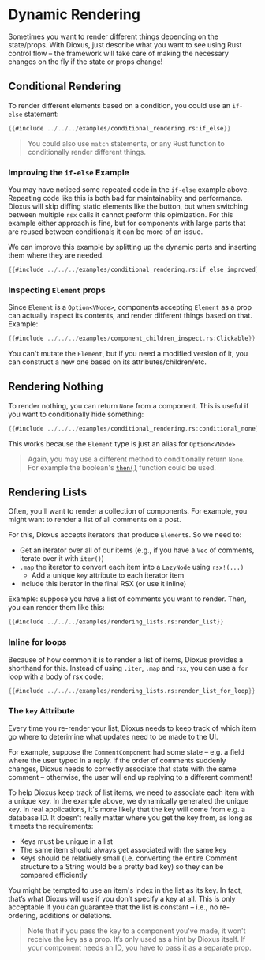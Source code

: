 # Dynamic Rendering

Sometimes you want to render different things depending on the state/props. With Dioxus, just describe what you want to see using Rust control flow – the framework will take care of making the necessary changes on the fly if the state or props change!

## Conditional Rendering

To render different elements based on a condition, you could use an `if-else` statement:

```rust
{{#include ../../../examples/conditional_rendering.rs:if_else}}
```

> You could also use `match` statements, or any Rust function to conditionally render different things.

### Improving the `if-else` Example

You may have noticed some repeated code in the `if-else` example above. Repeating code like this is both bad for maintainablity and performance. Dioxus will skip diffing static elements like the button, but when switching between multiple `rsx` calls it cannot preform this opimization. For this example either approach is fine, but for components with large parts that are reused between conditionals it can be more of an issue.

We can improve this example by splitting up the dynamic parts and inserting them where they are needed.

```rust
{{#include ../../../examples/conditional_rendering.rs:if_else_improved}}
```

### Inspecting `Element` props

Since `Element` is a `Option<VNode>`, components accepting `Element` as a prop can actually inspect its contents, and render different things based on that. Example:

```rust
{{#include ../../../examples/component_children_inspect.rs:Clickable}}
```

You can't mutate the `Element`, but if you need a modified version of it, you can construct a new one based on its attributes/children/etc.


## Rendering Nothing

To render nothing, you can return `None` from a component. This is useful if you want to conditionally hide something:

```rust
{{#include ../../../examples/conditional_rendering.rs:conditional_none}}
```

This works because the `Element` type is just an alias for `Option<VNode>`

> Again, you may use a different method to conditionally return `None`. For example the boolean's [`then()`](https://doc.rust-lang.org/std/primitive.bool.html#method.then) function could be used.

## Rendering Lists

Often, you'll want to render a collection of components. For example, you might want to render a list of all comments on a post.

For this, Dioxus accepts iterators that produce `Element`s. So we need to:

- Get an iterator over all of our items (e.g., if you have a `Vec` of comments, iterate over it with `iter()`)
- `.map` the iterator to convert each item into a `LazyNode` using `rsx!(...)`
  - Add a unique `key` attribute to each iterator item
- Include this iterator in the final RSX (or use it inline)

Example: suppose you have a list of comments you want to render. Then, you can render them like this:

```rust
{{#include ../../../examples/rendering_lists.rs:render_list}}
```

### Inline for loops

Because of how common it is to render a list of items, Dioxus provides a shorthand for this. Instead of using `.iter`, `.map` and `rsx`, you can use a `for` loop with a body of rsx code:

```rust
{{#include ../../../examples/rendering_lists.rs:render_list_for_loop}}
```

### The `key` Attribute

Every time you re-render your list, Dioxus needs to keep track of which item go where to deterimine what updates need to be made to the UI.

For example, suppose the `CommentComponent` had some state – e.g. a field where the user typed in a reply. If the order of comments suddenly changes, Dioxus needs to correctly associate that state with the same comment – otherwise, the user will end up replying to a different comment!

To help Dioxus keep track of list items, we need to associate each item with a unique key. In the example above, we dynamically generated the unique key. In real applications, it's more likely that the key will come from e.g. a database ID. It doesn't really matter where you get the key from, as long as it meets the requirements:

- Keys must be unique in a list
- The same item should always get associated with the same key
- Keys should be relatively small (i.e. converting the entire Comment structure to a String would be a pretty bad key) so they can be compared efficiently

You might be tempted to use an item's index in the list as its key. In fact, that’s what Dioxus will use if you don’t specify a key at all. This is only acceptable if you can guarantee that the list is constant – i.e., no re-ordering, additions or deletions.

> Note that if you pass the key to a component you've made, it won't receive the key as a prop. It’s only used as a hint by Dioxus itself. If your component needs an ID, you have to pass it as a separate prop.
